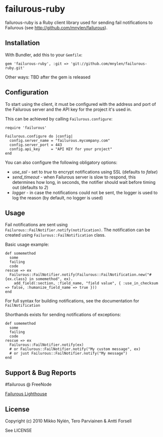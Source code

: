 # failurous-ruby

failurous-ruby is a Ruby client library used for sending fail notifications to
Failurous (see http://github.com/mnylen/failurous).

## Installation

With Bundler, add this to your `Gemfile`:

    gem 'failurous-ruby', :git => 'git://github.com/mnylen/failurous-ruby.git'

Other ways: TBD after the gem is released

## Configuration

To start using the client, it must be configured with the address and port of the Failurous
server and the API key for the project it's used in.

This can be achieved by calling `Failurous.configure`:

    require 'failurous'
    
    Failurous.configure do |config|
      config.server_name = "failurous.mycompany.com"
      config.server_port = 443
      config.api_key     = "API KEY for your project"
    end

You can also configure the following obligatory options:

* *use_ssl* - set to _true_ to encrypt notifications using SSL (defaults to _false_)
* *send_timeout* - when Failurous server is slow to respond, this determines how long, in seconds, the notifier should wait before timing out (defaults to _2_)
* *logger* - in case the notifications could not be sent, the logger is used to log the reason (by default, no logger is used)

## Usage

Fail notifications are sent using `Failurous::FailNotifier.notify(notification)`. The notification
can be created using `Failurous::FailNotification` class.

Basic usage example:

    def somemethod
      some
      failing
      code
    rescue => ex
      Failurous::FailNotifier.notify(Failurous::FailNotification.new("#{ex.class} in somemethod", ex).
        add_field(:section, :field_name, "field value", { :use_in_checksum => false, :humanize_field_name => true }))
    end
    
For full syntax for building notifications, see the documentation for `FailNotification`

Shorthands exists for sending notifications of exceptions:

    def somemethod
      some
      failing
      code
    rescue => ex
      Failurous::FailNotifier.notify(ex)
      # or Failurous::FailNotifier.notify("My custom message", ex)
      # or just Failurous::FailNotifier.notify("My message")
    end


## Support & Bug Reports

\#failurous @ FreeNode

[Failurous Lighthouse](http://failurous.lighthouseapp.com/dashboard)

## License

Copyright (c) 2010 Mikko Nylén, Tero Parviainen & Antti Forsell

See LICENSE
